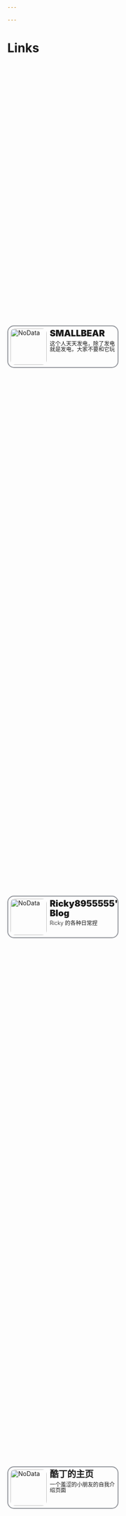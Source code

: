 ```yaml
---

---
```

# Links

<div class="container">
    <a class="card" href="#">
        <img class="img" src="https://bearcurb.blog//images/avatar.png" alt="NoData">
        <div class="right">
            <span class="name">SMALLBEAR</span>
            <span class="remark">这个人天天发电，除了发电就是发电，大家不要和它玩</span>
        </div>
    </a>
    <a class="card" href="https://blog.rkmiao.eu.org" target="_blank">
        <img class="img" src="https://blog.rkmiao.eu.org/images/profile.webp" alt="NoData">
        <div class="right">
            <span class="name">Ricky8955555's Blog</span>
            <span class="remark">Ricky 的各种日常捏</span>
        </div>
    </a>
        <a class="card" href="https://coldin.top" target="_blank">
        <img class="img" src="https://coldin.top/avatar.png" alt="NoData">
        <div class="right">
            <span class="name">酷丁的主页</span>
            <span class="remark">一个羞涩的小朋友的自我介绍页面</span>
        </div>
    </a>
</div>

<style>
    .container{
        width:100%;
        height:100%;
        display:flex;
        flex-direction: row;
        align-items: center;
        justify-content: flex-start;
        flex-wrap:wrap;
        gap: 10px;
        line-height:1.1;
    }
    .container .card{
        width:240px;
        padding:5px;
        height:83px;
        border: 2px solid #909399;
        border-radius:15px;
        display:flex;
        text-decoration:none;
        gap: 7px;
        overflow: hidden;
    }


    .container .card:hover{
        border: 2px solid #FF4D4D;
    }

    .container .card .img{
        border-radius:10px;
        width:83px;
        height:83px;
    }
    
    .container .card .right{
        height:100%;
        display:flex;
        flex-direction: column;
        align-items: start;
        justify-content: start;
        gap: 5px;
    }
    .container .card .right .name{
        min-height:23px;
        text-align:start;
        overflow: hidden;
        text-overflow: ellipsis;
        font-size:20px;
        font-weight:900;
    }
    
    .container .card .right .remark{
        overflow: hidden;
        text-overflow: ellipsis;
        font-size:12.4px;
        font-weight:300;
    }
</style>

喵！